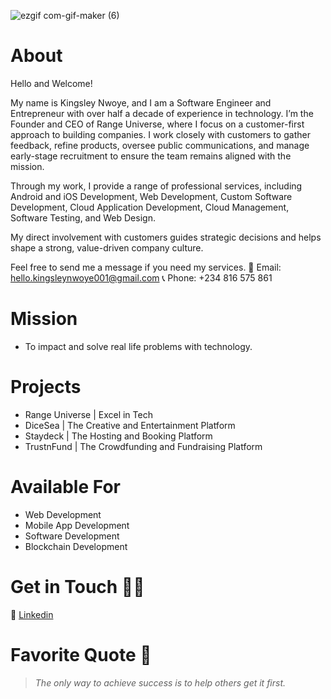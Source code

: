 
![ezgif com-gif-maker (6)](https://media.licdn.com/dms/image/v2/D4D16AQGtFBBHWSUQCQ/profile-displaybackgroundimage-shrink_350_1400/B4DZg5CMiSGQAc-/0/1753303551258?e=1756339200&v=beta&t=2nney2sNDvVDE6-UDSWmgfr1l3BWXJM-tXyYRhyyb-w)




# About
Hello and Welcome!

My name is Kingsley Nwoye, and I am a Software Engineer and Entrepreneur with over half a decade of experience in technology. I’m the Founder and CEO of Range Universe, where I focus on a customer-first approach to building companies. I work closely with customers to gather feedback, refine products, oversee public communications, and manage early-stage recruitment to ensure the team remains aligned with the mission.

Through my work, I provide a range of professional services, including Android and iOS Development, Web Development, Custom Software Development, Cloud Application Development, Cloud Management, Software Testing, and Web Design.

My direct involvement with customers guides strategic decisions and helps shape a strong, value-driven company culture.

Feel free to send me a message if you need my services.
📧 Email: hello.kingsleynwoye001@gmail.com
📞 Phone: +234 816 575 861

# Mission
- To impact and solve real life problems with technology.

# Projects
- Range Universe | Excel in Tech
- DiceSea | The Creative and Entertainment Platform
- Staydeck | The Hosting and Booking Platform
- TrustnFund | The Crowdfunding and Fundraising Platform

# Available For
- Web Development
- Mobile App Development
- Software Development
- Blockchain Development

# Get in Touch 👍🏽
🔗 [Linkedin](https://www.linkedin.com/in/kingsleynwoye/)

# Favorite Quote 📖
> _The only way to achieve success is to help others get it first._

